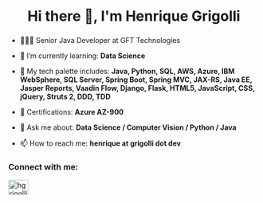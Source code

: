 <h1 align="center">Hi there 👋, I'm Henrique Grigolli</h1>
<h3 align="center"></h3>

- 👨🏻‍💻 Senior Java Developer at GFT Technologies

- 🌱 I’m currently learning: **Data Science**

- 🎨 My tech palette includes: **Java, Python, SQL, AWS, Azure, IBM WebSphere, SQL Server, Spring Boot, Spring MVC, JAX-RS, Java EE, Jasper Reports, Vaadin Flow,  Django, Flask, HTML5, JavaScript, CSS, jQuery, Struts 2, DDD, TDD**

- 🌟 Certifications: **Azure AZ-900**

- 💬 Ask me about: **Data Science / Computer Vision / Python / Java**

- 📫 How to reach me: **henrique at grigolli dot dev**

<h3 align="left">Connect with me:</h3>
<p align="left">
<a href="https://linkedin.com/in/hgrigolli" target="blank"><img align="center" src="https://raw.githubusercontent.com/rahuldkjain/github-profile-readme-generator/master/src/images/icons/Social/linked-in-alt.svg" alt="hgrigolli" height="30" width="40" /></a>
</p>
